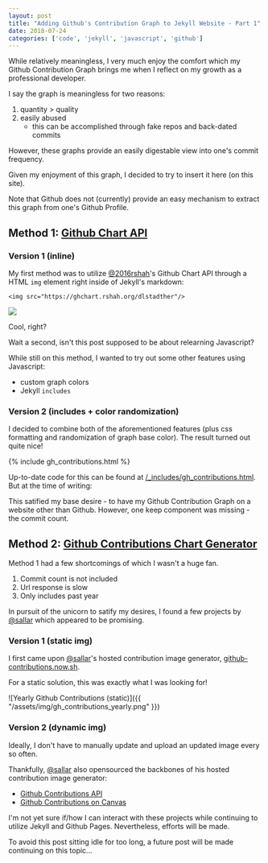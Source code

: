 ```yaml
---
layout: post
title: "Adding Github's Contribution Graph to Jekyll Website - Part 1"
date: 2018-07-24
categories: ['code', 'jekyll', 'javascript', 'github']
---
```


While relatively meaningless, I very much enjoy the comfort which my Github Contribution Graph brings me when I reflect on my growth as a professional developer.

I say the graph is meaningless for two reasons:
1. quantity > quality
2. easily abused
    * this can be accomplished through fake repos and back-dated commits

However, these graphs provide an easily digestable view into one's commit frequency.

Given my enjoyment of this graph, I decided to try to insert it here (on this site).

Note that Github does not (currently) provide an easy mechanism to extract this graph from one's Github Profile.

## Method 1: [Github Chart API](https://github.com/2016rshah/githubchart-api)

### Version 1 (inline)

My first method was to utilize [@2016rshah]()'s Github Chart API through a HTML `img` element right inside of Jekyll's markdown:

`<img src="https://ghchart.rshah.org/dlstadther"/>`

<img src="https://ghchart.rshah.org/dlstadther"/>

Cool, right?

Wait a second, isn't this post supposed to be about relearning Javascript?

While still on this method, I wanted to try out some other features using Javascript:
* custom graph colors
* Jekyll `includes`

### Version 2 (includes + color randomization)

I decided to combine both of the aforementioned features (plus css formatting and randomization of graph base color). The result turned out quite nice!

{% include gh_contributions.html %}

Up-to-date code for this can be found at [/\_includes/gh_contributions.html](https://github.com/dlstadther/dlstadther.github.io/blob/master/_includes/gh_contributions.html). But at the time of writing:

<script src="https://gist.github.com/dlstadther/cb34932211531a8d9543843ebb67c640.js"></script>

This satified my base desire - to have my Github Contribution Graph on a website other than Github. However, one keep component was missing - the commit count.


## Method 2: [Github Contributions Chart Generator](https://github.com/sallar/github-contributions-chart)

Method 1 had a few shortcomings of which I wasn't a huge fan.

1. Commit count is not included
2. Url response is slow
3. Only includes past year

In pursuit of the unicorn to satify my desires, I found a few projects by [@sallar](https://github.com/sallar) which appeared to be promising.

### Version 1 (static img)

I first came upon [@sallar](https://github.com/sallar)'s hosted contribution image generator, [github-contributions.now.sh](https://github-contributions.now.sh/).

For a static solution, this was exactly what I was looking for!

![Yearly Github Contributions (static)]({{ "/assets/img/gh_contributions_yearly.png" }})

### Version 2 (dynamic img)

Ideally, I don't have to manually update and upload an updated image every so often.

Thankfully, [@sallar](https://github.com/sallar) also opensourced the backbones of his hosted contribution image generator:
* [Github Contributions API](https://github.com/sallar/github-contributions-api)
* [Github Contributions on Canvas](https://github.com/sallar/github-contributions-canvas)

I'm not yet sure if/how I can interact with these projects while continuing to utilize Jekyll and Github Pages. Nevertheless, efforts will be made.

To avoid this post sitting idle for too long, a future post will be made continuing on this topic...
